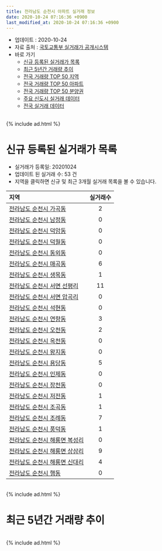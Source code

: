 ```yaml
---
title: 전라남도 순천시 아파트 실거래 정보
date: 2020-10-24 07:16:36 +0900
last_modified_at: 2020-10-24 07:16:36 +0900
---
```


* 업데이트 : 2020-10-24
* 자료 출처 : [국토교통부 실거래가 공개시스템](http://rt.molit.go.kr)
* 바로 가기
    * [신규 등록된 실거래가 목록](#신규-등록된-실거래가-목록)
    * [최근 5년간 거래량 추이](#최근-5년간-거래량-추이)
    * [전국 거래량 TOP 50 지역](https://inasie.github.io/apt-trade-info/최근-3개월-전국에서-가장-거래가-많이-발생한-지역)
    * [전국 거래량 TOP 50 아파트](https://inasie.github.io/apt-trade-info/최근-3개월-전국에서-가장-거래가-많이-발생한-아파트)
    * [전국 거래량 TOP 50 분양권](https://inasie.github.io/apt-trade-info/최근-3개월-전국에서-가장-거래가-많이-발생한-분양권)
    * [주요 신도시 실거래 데이터](https://inasie.github.io/apt-trade-info/주요-신도시)
    * [전국 실거래 데이터](https://inasie.github.io/apt-trade-info/전국)

<br>
{% include ad.html %}
<br>

# 신규 등록된 실거래가 목록
* 실거래가 등록일: 20201024
* 업데이트 된 실거래 수: 53 건
* 지역을 클릭하면 신규 및 최근 3개월 실거래 목록을 볼 수 있습니다.


|지역|실거래수|
|:---|:---:|
|[전라남도 순천시 가곡동](https://inasie.github.io/apt-trade-info/전라남도-순천시-가곡동)|2|
|[전라남도 순천시 남정동](https://inasie.github.io/apt-trade-info/전라남도-순천시-남정동)|0|
|[전라남도 순천시 덕암동](https://inasie.github.io/apt-trade-info/전라남도-순천시-덕암동)|0|
|[전라남도 순천시 덕월동](https://inasie.github.io/apt-trade-info/전라남도-순천시-덕월동)|0|
|[전라남도 순천시 동외동](https://inasie.github.io/apt-trade-info/전라남도-순천시-동외동)|0|
|[전라남도 순천시 매곡동](https://inasie.github.io/apt-trade-info/전라남도-순천시-매곡동)|6|
|[전라남도 순천시 생목동](https://inasie.github.io/apt-trade-info/전라남도-순천시-생목동)|1|
|[전라남도 순천시 서면 선평리](https://inasie.github.io/apt-trade-info/전라남도-순천시-서면-선평리)|11|
|[전라남도 순천시 서면 압곡리](https://inasie.github.io/apt-trade-info/전라남도-순천시-서면-압곡리)|0|
|[전라남도 순천시 석현동](https://inasie.github.io/apt-trade-info/전라남도-순천시-석현동)|0|
|[전라남도 순천시 연향동](https://inasie.github.io/apt-trade-info/전라남도-순천시-연향동)|3|
|[전라남도 순천시 오천동](https://inasie.github.io/apt-trade-info/전라남도-순천시-오천동)|2|
|[전라남도 순천시 옥천동](https://inasie.github.io/apt-trade-info/전라남도-순천시-옥천동)|0|
|[전라남도 순천시 왕지동](https://inasie.github.io/apt-trade-info/전라남도-순천시-왕지동)|0|
|[전라남도 순천시 용당동](https://inasie.github.io/apt-trade-info/전라남도-순천시-용당동)|5|
|[전라남도 순천시 인제동](https://inasie.github.io/apt-trade-info/전라남도-순천시-인제동)|0|
|[전라남도 순천시 장천동](https://inasie.github.io/apt-trade-info/전라남도-순천시-장천동)|0|
|[전라남도 순천시 저전동](https://inasie.github.io/apt-trade-info/전라남도-순천시-저전동)|1|
|[전라남도 순천시 조곡동](https://inasie.github.io/apt-trade-info/전라남도-순천시-조곡동)|1|
|[전라남도 순천시 조례동](https://inasie.github.io/apt-trade-info/전라남도-순천시-조례동)|7|
|[전라남도 순천시 풍덕동](https://inasie.github.io/apt-trade-info/전라남도-순천시-풍덕동)|1|
|[전라남도 순천시 해룡면 복성리](https://inasie.github.io/apt-trade-info/전라남도-순천시-해룡면-복성리)|0|
|[전라남도 순천시 해룡면 상삼리](https://inasie.github.io/apt-trade-info/전라남도-순천시-해룡면-상삼리)|9|
|[전라남도 순천시 해룡면 신대리](https://inasie.github.io/apt-trade-info/전라남도-순천시-해룡면-신대리)|4|
|[전라남도 순천시 행동](https://inasie.github.io/apt-trade-info/전라남도-순천시-행동)|0|


<br>
{% include ad.html %}
<br>

# 최근 5년간 거래량 추이


<div style="width:100%;">
    <canvas id="deal_progress" height="200"></canvas>
</div>

<script>
new Chart(document.getElementById("deal_progress"), {
    type: 'line',
    data: {
        labels: ['201510','201511','201512','201601','201602','201603','201604','201605','201606','201607','201608','201609','201610','201611','201612','201701','201702','201703','201704','201705','201706','201707','201708','201709','201710','201711','201712','201801','201802','201803','201804','201805','201806','201807','201808','201809','201810','201811','201812','201901','201902','201903','201904','201905','201906','201907','201908','201909','201910','201911','201912','202001','202002','202003','202004','202005','202006','202007','202008','202009','202010'],
        datasets: [{
            label: '매매',
            pointRadius: 1,
            data: [336, 362, 399, 340, 390, 466, 426, 361, 408, 419, 440, 408, 461, 366, 350, 306, 382, 394, 356, 339, 323, 339, 288, 333, 274, 310, 296, 556, 421, 647, 405, 509, 459, 344, 451, 440, 499, 417, 343, 392, 358, 451, 425, 416, 410, 543, 853, 583, 456, 403, 457, 467, 661, 463, 522, 894, 793, 738, 437, 397, 218],
            borderColor: "rgba(255, 201, 14, 1)",
            backgroundColor: "rgba(255, 201, 14, 0.5)",
            fill: false,
            lineTension: 0
        },{
            label: '전월세',
            pointRadius: 1,
            data: [314, 297, 289, 352, 376, 340, 328, 341, 339, 371, 355, 315, 352, 358, 383, 383, 441, 362, 361, 313, 409, 290, 283, 313, 279, 341, 279, 326, 317, 440, 311, 261, 469, 332, 316, 262, 340, 291, 301, 395, 690, 334, 292, 601, 465, 295, 338, 374, 374, 353, 343, 335, 480, 316, 314, 461, 825, 432, 323, 301, 141],
            borderColor: "rgba(0, 141, 185, 1)",
            backgroundColor: "rgba(0, 141, 185, 0.5)",
            fill: false,
            lineTension: 0
        }
        ]
    },
    options: {
        responsive: true,
        title: {
            display: false
        },
        tooltips: {
            mode: 'index',
            intersect: false
        },
        hover: {
            mode: 'nearest',
            intersect: true
        },
        scales: {
            xAxes: [{
                display: true,
                scaleLabel: {
                    display: true,
                    labelString: '년/월'
                }
            }],
            yAxes: [{
                display: true,
                ticks: {
                    suggestedMin: 0,
                },
                scaleLabel: {
                    display: true,
                    labelString: '실거래 수'
                }
            }]
        }
    }
});

</script>


<br>
{% include ad.html %}
<br>

